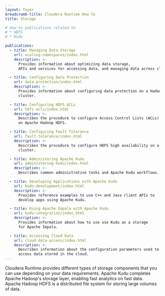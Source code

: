 ```yaml
---
layout: foyer
breadcrumb-title: Cloudera Runtime How To
title: Storage

# How-to publications related to
# * HDFS
# * Kudu

publications:
  - title: Managing Data Storage
    url: scaling-namespaces/index.html
    description: >-
      Provides information about optimizing data storage,
      APIs and services for accessing data, and managing data across clusters.

  - title: Configuring Data Protection
    url: data-protection/index.html
    description: >-
      Provides information about configuring data protection on a Hadoop
      cluster.

  - title: Configuring HDFS ACLs
    url: hdfs-acls/index.html
    description: >-
      Describes the procedure to configure Access Control Lists (ACLs)
      on Apache Hadoop HDFS.

  - title: Configuring Fault Tolerance
    url: fault-tolerance/index.html
    description: >-
      Describes the procedure to configure HDFS high availability on a
      cluster.

  - title: Administering Apache Kudu
    url: administering-kudu/index.html
    description: >-
      Describes common administrative tasks and Apache Kudu workflows.

  - title: Developing Applications with Apache Kudu
    url: kudu-development/index.html
    description: >-
      Provides reference examples to use C++ and Java client APIs to
      develop apps using Apache Kudu.

  - title: Using Apache Impala with Apache Kudu
    url: kudu-integration/index.html
    description: >-
      Provides information about how to use use Kudu as a storage
      for Apache Impala.

  - title: Accessing Cloud Data
    url: cloud-data-access/index.html
    description: >-
      Describes information about the configuration parameters used to
      access data stored in the cloud.
---
```

Cloudera Runtime provides different types of storage components that you can use depending on your data requirements. Apache Kudu completes Apache Hadoop's storage layer, enabling fast analytics on fast data. Apache Hadoop HDFS is a distributed file system for storing large volumes of data.
